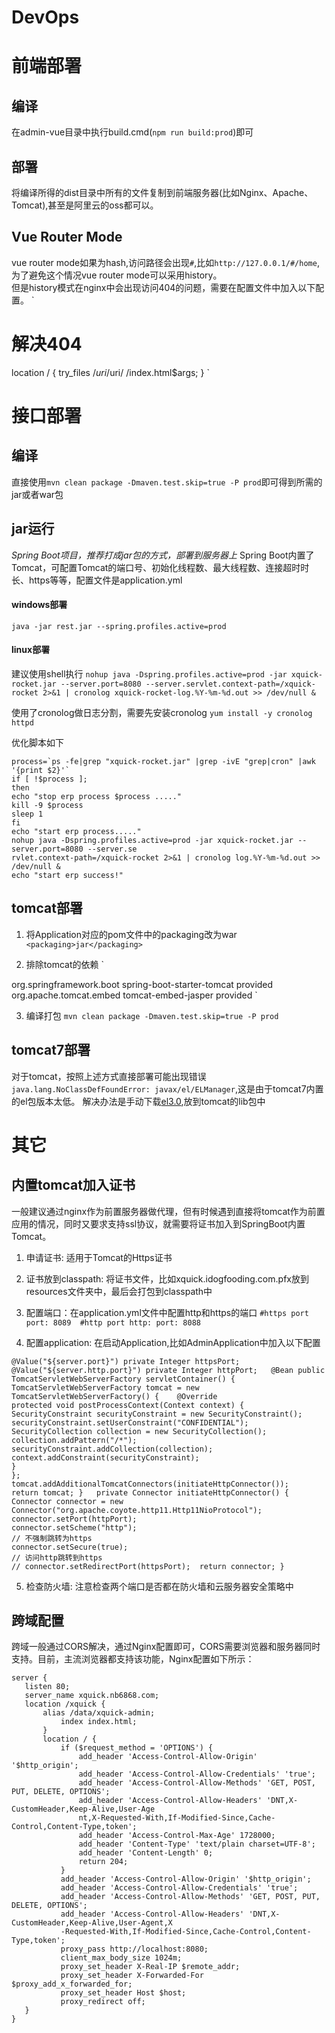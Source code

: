 # DevOps

# 前端部署
## 编译
在admin-vue目录中执行build.cmd(`npm run build:prod`)即可

## 部署
将编译所得的dist目录中所有的文件复制到前端服务器(比如Nginx、Apache、Tomcat),甚至是阿里云的oss都可以。

## Vue Router Mode
vue router mode如果为hash,访问路径会出现`#`,比如`http://127.0.0.1/#/home`,为了避免这个情况vue router mode可以采用history。    
但是history模式在nginx中会出现访问404的问题，需要在配置文件中加入以下配置。
`
# 解决404
location / {
	try_files /$uri /$uri/ /index.html$args;
}
`

# 接口部署

## 编译
直接使用`mvn clean package -Dmaven.test.skip=true -P prod`即可得到所需的jar或者war包


## jar运行
_Spring Boot项目，推荐打成jar包的方式，部署到服务器上_ 
Spring Boot内置了Tomcat，可配置Tomcat的端口号、初始化线程数、最大线程数、连接超时时长、https等等，配置文件是application.yml

#### windows部署
`java -jar rest.jar --spring.profiles.active=prod`

#### linux部署
建议使用shell执行
`nohup java -Dspring.profiles.active=prod -jar xquick-rocket.jar --server.port=8080 --server.servlet.context-path=/xquick-rocket 2>&1 | cronolog xquick-rocket-log.%Y-%m-%d.out >> /dev/null &` 

使用了cronolog做日志分割，需要先安装cronolog
`yum install -y cronolog httpd`

优化脚本如下
```text
process=`ps -fe|grep "xquick-rocket.jar" |grep -ivE "grep|cron" |awk '{print $2}'`
if [ !$process ];
then
echo "stop erp process $process ....."
kill -9 $process
sleep 1
fi
echo "start erp process....."
nohup java -Dspring.profiles.active=prod -jar xquick-rocket.jar --server.port=8080 --server.se
rvlet.context-path=/xquick-rocket 2>&1 | cronolog log.%Y-%m-%d.out >> /dev/null &
echo "start erp success!"
```

## tomcat部署

1. 将Application对应的pom文件中的packaging改为war
`
<packaging>jar</packaging>
`

2. 排除tomcat的依赖
`
<dependency>
<groupId>org.springframework.boot</groupId>
<artifactId>spring-boot-starter-tomcat</artifactId>
<scope>provided</scope>
</dependency>
<dependency>
<groupId>org.apache.tomcat.embed</groupId>
<artifactId>tomcat-embed-jasper</artifactId>
<scope>provided</scope>
</dependency>
`

3. 编译打包
`mvn clean package -Dmaven.test.skip=true -P prod`

## tomcat7部署

对于tomcat，按照上述方式直接部署可能出现错误`java.lang.NoClassDefFoundError: javax/el/ELManager`,这是由于tomcat7内置的el包版本太低。 解决办法是手动下载[el3.0](https://mvnrepository.com/artifact/javax.el/javax.el-api/3.0.0),放到tomcat的lib包中

# 其它

## 内置tomcat加入证书

一般建议通过nginx作为前置服务器做代理，但有时候遇到直接将tomcat作为前置应用的情况，同时又要求支持ssl协议，就需要将证书加入到SpringBoot内置Tomcat。

1. 申请证书: 适用于Tomcat的Https证书
2. 证书放到classpath: 将证书文件，比如xquick.idogfooding.com.pfx放到resources文件夹中，最后会打包到classpath中
3. 配置端口：在application.yml文件中配置http和https的端口
`
#https port
port: 8089 
#http port
http:
port: 8088
`

4. 配置application: 在启动Application,比如AdminApplication中加入以下配置

```text
@Value("${server.port}") private Integer httpsPort;   @Value("${server.http.port}") private Integer httpPort;   @Bean public TomcatServletWebServerFactory servletContainer() {
TomcatServletWebServerFactory tomcat = new TomcatServletWebServerFactory() {    @Override
protected void postProcessContext(Context context) {
SecurityConstraint securityConstraint = new SecurityConstraint();
securityConstraint.setUserConstraint("CONFIDENTIAL");
SecurityCollection collection = new SecurityCollection();
collection.addPattern("/*");
securityConstraint.addCollection(collection);
context.addConstraint(securityConstraint);
}
};
tomcat.addAdditionalTomcatConnectors(initiateHttpConnector());
return tomcat; }   private Connector initiateHttpConnector() {
Connector connector = new Connector("org.apache.coyote.http11.Http11NioProtocol");
connector.setPort(httpPort);
connector.setScheme("http");
// 不强制跳转为https
connector.setSecure(true);
// 访问http跳转到https
// connector.setRedirectPort(httpsPort);  return connector; }
```

5. 检查防火墙: 注意检查两个端口是否都在防火墙和云服务器安全策略中

## 跨域配置

跨域一般通过CORS解决，通过Nginx配置即可，CORS需要浏览器和服务器同时支持。目前，主流浏览器都支持该功能，Nginx配置如下所示：

```text
server {
   listen 80;
   server_name xquick.nb6868.com;
   location /xquick {
       alias /data/xquick-admin;
           index index.html;
       }
       location / {
           if ($request_method = 'OPTIONS') {
               add_header 'Access-Control-Allow-Origin' '$http_origin';
               add_header 'Access-Control-Allow-Credentials' 'true';
               add_header 'Access-Control-Allow-Methods' 'GET, POST, PUT, DELETE, OPTIONS';
               add_header 'Access-Control-Allow-Headers' 'DNT,X-CustomHeader,Keep-Alive,User-Age
               nt,X-Requested-With,If-Modified-Since,Cache-Control,Content-Type,token';
               add_header 'Access-Control-Max-Age' 1728000;
               add_header 'Content-Type' 'text/plain charset=UTF-8';
               add_header 'Content-Length' 0;
               return 204;
           }
           add_header 'Access-Control-Allow-Origin' '$http_origin';
           add_header 'Access-Control-Allow-Credentials' 'true';
           add_header 'Access-Control-Allow-Methods' 'GET, POST, PUT, DELETE, OPTIONS';
           add_header 'Access-Control-Allow-Headers' 'DNT,X-CustomHeader,Keep-Alive,User-Agent,X
           -Requested-With,If-Modified-Since,Cache-Control,Content-Type,token';
           proxy_pass http://localhost:8080;
           client_max_body_size 1024m;
           proxy_set_header X-Real-IP $remote_addr;
           proxy_set_header X-Forwarded-For $proxy_add_x_forwarded_for;
           proxy_set_header Host $host;
           proxy_redirect off;
   }
}
```

